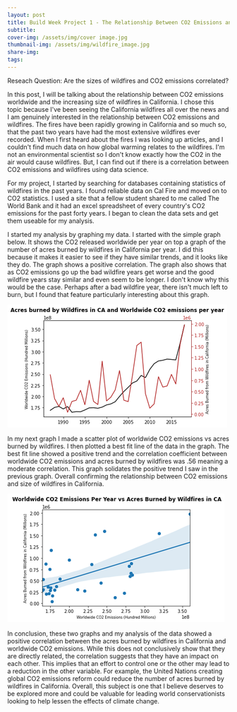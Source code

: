 ```yaml
---
layout: post
title: Build Week Project 1 - The Relationship Between CO2 Emissions and Wildfires in California
subtitle: 
cover-img: /assets/img/cover image.jpg
thumbnail-img: /assets/img/wildfire_image.jpg
share-img: 
tags: 
---
```


Reseach Question: Are the sizes of wildfires and CO2 emissions correlated?

In this post, I will be talking about the relationship between CO2 emissions worldwide and the increasing size of wildfires in California. I chose this topic because I've been seeing the California wildfires all over the news and I am genuinely interested in the relationship between CO2 emissions and wildfires. The fires have been rapidly growing in California and so much so, that the past two years have had the most extensive wildfires ever recorded.  When I first heard about the fires I was looking up articles, and I couldn't find much data on how global warming relates to the wildfires. I'm not an environmental scientist so I don't know exactly how the CO2 in the air would cause wildfires. But, I can find out if there is a correlation between CO2 emissions and wildfires using data science.

For my project, I started by searching for databases containing statistics of wildfires in the past years. I found reliable data on Cal Fire and moved on to CO2 statistics. I used a site that a fellow student shared to me called The World Bank and it had an excel spreadsheet of every country's CO2 emissions for the past forty years. I began to clean the data sets and get them useable for my analysis.
  
I started my analysis by graphing my data. I started with the simple graph below. It shows the CO2 released worldwide per year on top a graph of the number of acres burned by wildfires in California per year. I did this because it makes it easier to see if they have similar trends, and it looks like they do. The graph shows a positive correlation. The graph also shows that as CO2 emissions go up the bad wildfire years get worse and the good wildfire years stay similar and even seem to be longer. I don't know why this would be the case. Perhaps after a bad wildfire year, there isn't much left to burn, but I found that feature particularly interesting about this graph.
  
![graph](/assets/img/image3.png)
  
In my next graph I made a scatter plot of worldwide CO2 emissions vs acres burned by wildfires. I then plotted a best fit line of the data in the graph. The best fit line showed a positive trend and the correlation coefficient between worldwide CO2 emissions and acres burned by wildfires was .56 meaning a moderate correlation. This graph solidates the positive trend I saw in the previous graph. Overall confirming the relationship between CO2 emissions and size of wildfires in California.
  
![graph](/assets/img/image2.png)
  
In conclusion, these two graphs and my analysis of the data showed a positive correlation between the acres burned by wildfires in California and worldwide CO2 emissions. While this does not conclusively show that they are directly related, the correlation suggests that they have an impact on each other. This implies that an effort to control one or the other may lead to a reduction in the other variable. For example, the United Nations creating global CO2 emissions reform could reduce the number of acres burned by wildfires in California. Overall, this subject is one that I believe deserves to be explored more and could be valuable for leading world conservationists looking to help lessen the effects of climate change.
